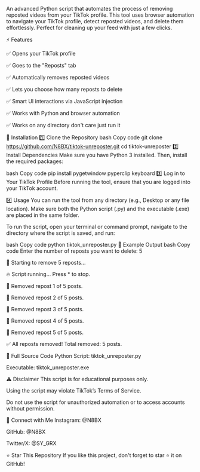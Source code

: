 An advanced Python script that automates the process of removing reposted videos from your TikTok profile. This tool uses browser automation to navigate your TikTok profile, detect reposted videos, and delete them effortlessly. Perfect for cleaning up your feed with just a few clicks.

⚡ Features

✅ Opens your TikTok profile

✅ Goes to the "Reposts" tab

✅ Automatically removes reposted videos

✅ Lets you choose how many reposts to delete

✅ Smart UI interactions via JavaScript injection

✅ Works with Python and browser automation

✅ Works on any directory don't care just run it

🚀 Installation
1️⃣ Clone the Repository
bash
Copy code
git clone https://github.com/N8BX/tiktok-unreposter.git
cd tiktok-unreposter
2️⃣ Install Dependencies
Make sure you have Python 3 installed. Then, install the required packages:

bash
Copy code
pip install pygetwindow pyperclip keyboard
3️⃣ Log in to Your TikTok Profile
Before running the tool, ensure that you are logged into your TikTok account.

4️⃣ Usage
You can run the tool from any directory (e.g., Desktop or any file location). Make sure both the Python script (.py) and the executable (.exe) are placed in the same folder.

To run the script, open your terminal or command prompt, navigate to the directory where the script is saved, and run:

bash
Copy code
python tiktok_unreposter.py
🎯 Example Output
bash
Copy code
Enter the number of reposts you want to delete: 5

📝 Starting to remove 5 reposts...

🔥 Script running... Press * to stop.

🔄 Removed repost 1 of 5 posts.

🔄 Removed repost 2 of 5 posts.

🔄 Removed repost 3 of 5 posts.

🔄 Removed repost 4 of 5 posts.

🔄 Removed repost 5 of 5 posts.

✅ All reposts removed! Total removed: 5 posts.


🔑 Full Source Code
Python Script: tiktok_unreposter.py

Executable: tiktok_unreposter.exe

⚠️ Disclaimer
This script is for educational purposes only.

Using the script may violate TikTok’s Terms of Service.

Do not use the script for unauthorized automation or to access accounts without permission.

📌 Connect with Me
Instagram: @N8BX

GitHub: @N8BX

Twitter/X: @SY_GRX

⭐ Star This Repository
If you like this project, don't forget to star ⭐ it on GitHub!
